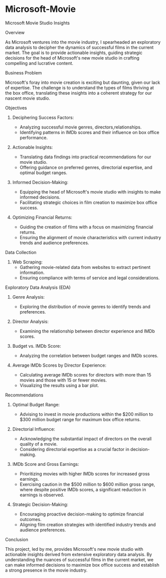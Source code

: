 # Microsoft-Movie
Microsoft Movie Studio Insights

Overview

As Microsoft ventures into the movie industry, I spearheaded an exploratory data analysis to decipher the dynamics of successful films in the current market. The goal is to provide actionable insights, guiding strategic decisions for the head of Microsoft's new movie studio in crafting compelling and lucrative content.

Business Problem

Microsoft's foray into movie creation is exciting but daunting, given our lack of expertise. The challenge is to understand the types of films thriving at the box office, translating these insights into a coherent strategy for our nascent movie studio.

Objectives

1. Deciphering Success Factors:
   - Analyzing successful movie genres, directors,relationships.
   - Identifying patterns in IMDb scores and their influence on box office performance.

2. Actionable Insights:
   - Translating data findings into practical recommendations for our movie studio.
   - Offering guidance on preferred genres, directorial expertise, and optimal budget ranges.

3. Informed Decision-Making:
   - Equipping the head of Microsoft's movie studio with insights to make informed decisions.
   - Facilitating strategic choices in film creation to maximize box office success.

4. Optimizing Financial Returns:
   - Guiding the creation of films with a focus on maximizing financial returns.
   - Ensuring the alignment of movie characteristics with current industry trends and audience preferences.

Data Collection

1. Web Scraping:
   - Gathering movie-related data from websites to extract pertinent information.
   - Ensuring compliance with terms of service and legal considerations.

Exploratory Data Analysis (EDA)

1. Genre Analysis:
   - Exploring the distribution of movie genres to identify trends and preferences.

2. Director Analysis:
   - Examining the relationship between director experience and IMDb scores.

3. Budget vs. IMDb Score:
   - Analyzing the correlation between budget ranges and IMDb scores.

4. Average IMDb Scores by Director Experience:
   - Calculating average IMDb scores for directors with more than 15 movies and those with 15 or fewer movies.
   - Visualizing the results using a bar plot.

Recommendations

1. Optimal Budget Range:
   - Advising to invest in movie productions within the $200 million to $300 million budget range for maximum box office returns.

2. Directorial Influence:
   - Acknowledging the substantial impact of directors on the overall quality of a movie.
   - Considering directorial expertise as a crucial factor in decision-making.

3. IMDb Score and Gross Earnings:
   - Prioritizing movies with higher IMDb scores for increased gross earnings.
   - Exercising caution in the $500 million to $600 million gross range, where despite positive IMDb scores, a significant reduction in earnings is observed.

4. Strategic Decision-Making:
   - Encouraging proactive decision-making to optimize financial outcomes.
   - Aligning film creation strategies with identified industry trends and audience preferences.

Conclusion

This project, led by me, provides Microsoft's new movie studio with actionable insights derived from extensive exploratory data analysis. By understanding the nuances of successful films in the current market, we can make informed decisions to maximize box office success and establish a strong presence in the movie industry.
